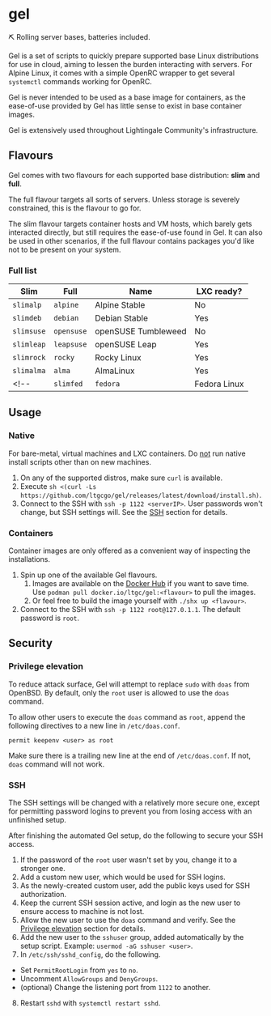 # gel
⛏ Rolling server bases, batteries included.

Gel is a set of scripts to quickly prepare supported base Linux distributions for use in cloud, aiming to lessen the burden interacting with servers. For Alpine Linux, it comes with a simple OpenRC wrapper to get several `systemctl` commands working for OpenRC.

Gel is never intended to be used as a base image for containers, as the ease-of-use provided by Gel has little sense to exist in base container images.

Gel is extensively used throughout Lightingale Community's infrastructure.

## Flavours
Gel comes with two flavours for each supported base distribution: **slim** and **full**.

The full flavour targets all sorts of servers. Unless storage is severely constrained, this is the flavour to go for.

The slim flavour targets container hosts and VM hosts, which barely gets interacted directly, but still requires the ease-of-use found in Gel. It can also be used in other scenarios, if the full flavour contains packages you'd like not to be present on your system.

### Full list
| Slim | Full | Name | LXC ready? |
| ---- | ---- | ---- | ---------- |
| `slimalp` | `alpine` | Alpine Stable | No |
| `slimdeb` | `debian` | Debian Stable | Yes |
| `slimsuse` | `opensuse` | openSUSE Tumbleweed | No |
| `slimleap` | `leapsuse` | openSUSE Leap | Yes |
| `slimrock` | `rocky` | Rocky Linux | Yes |
| `slimalma` | `alma` | AlmaLinux | Yes |
<!--| `slimfed` | `fedora` | Fedora Linux |-->

## Usage
### Native
For bare-metal, virtual machines and LXC containers. Do <u>not</u> run native install scripts other than on new machines.

1. On any of the supported distros, make sure `curl` is available.
2. Execute `sh <(curl -Ls https://github.com/ltgcgo/gel/releases/latest/download/install.sh)`.
3. Connect to the SSH with `ssh -p 1122 <serverIP>`. User passwords won't change, but SSH settings will. See the [SSH](#ssh) section for details.

### Containers
Container images are only offered as a convenient way of inspecting the installations.

1. Spin up one of the available Gel flavours.
    1. Images are available on the [Docker Hub](https://hub.docker.com/r/ltgc/gel) if you want to save time. Use `podman pull docker.io/ltgc/gel:<flavour>` to pull the images.
    2. Or feel free to build the image yourself with `./shx up <flavour>`.
2. Connect to the SSH with `ssh -p 1122 root@127.0.1.1`. The default password is `root`.

## Security
### Privilege elevation
To reduce attack surface, Gel will attempt to replace `sudo` with `doas` from OpenBSD. By default, only the `root` user is allowed to use the `doas` command.

To allow other users to execute the `doas` command as `root`, append the following directives to a new line in `/etc/doas.conf`.

```
permit keepenv <user> as root
```

Make sure there is a trailing new line at the end of `/etc/doas.conf`. If not, `doas` command will not work.

### SSH
The SSH settings will be changed with a relatively more secure one, except for permitting password logins to prevent you from losing access with an unfinished setup.

After finishing the automated Gel setup, do the following to secure your SSH access.

1. If the password of the `root` user wasn't set by you, change it to a stronger one.
2. Add a custom new user, which would be used for SSH logins.
3. As the newly-created custom user, add the public keys used for SSH authorization.
4. Keep the current SSH session active, and login as the new user to ensure access to machine is not lost.
5. Allow the new user to use the `doas` command and verify. See the [Privilege elevation](#privilege-elevation) section for details.
6. Add the new user to the `sshuser` group, added automatically by the setup script. Example: `usermod -aG sshuser <user>`.
7. In `/etc/ssh/sshd_config`, do the following.
  * Set `PermitRootLogin` from `yes` to `no`.
  * Uncomment `AllowGroups` and `DenyGroups`.
  * (optional) Change the listening port from `1122` to another.
8. Restart `sshd` with `systemctl restart sshd`.